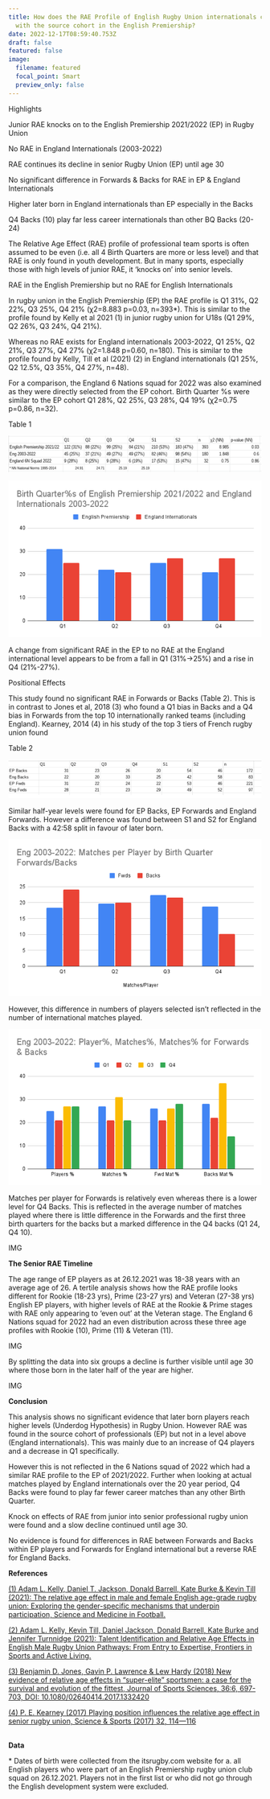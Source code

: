 ```yaml
---
title: How does the RAE Profile of English Rugby Union internationals compare
  with the source cohort in the English Premiership?
date: 2022-12-17T08:59:40.753Z
draft: false
featured: false
image:
  filename: featured
  focal_point: Smart
  preview_only: false
---
```

Highlights

Junior RAE knocks on to the English Premiership 2021/2022 (EP) in Rugby Union

No RAE in England Internationals (2003-2022)



RAE continues its decline in senior Rugby Union (EP) until age 30

No significant difference in Forwards & Backs for RAE in EP & England Internationals

Higher later born in England internationals than EP especially in the Backs 

Q4 Backs (10) play far less career internationals than other BQ Backs (20-24)



The Relative Age Effect (RAE) profile of professional team sports is often assumed to be even (i.e. all 4 Birth Quarters are more or less level) and that RAE is only found in youth development. But in many sports, especially those with high levels of junior RAE, it ‘knocks on’ into senior levels.



RAE in the English Premiership but no RAE for English Internationals



In rugby union in the English Premiership (EP) the RAE profile is Q1 31%, Q2 22%, Q3 25%, Q4 21% (χ2=8.883 p=0.03, n=393*). This is similar to the profile found by Kelly et al 2021 (1) in junior rugby union for U18s (Q1 29%, Q2 26%, Q3 24%, Q4 21%).



Whereas no RAE exists for England internationals 2003-2022, Q1 25%, Q2 21%, Q3 27%, Q4 27% (χ2=1.848 p=0.60, n=180). This is similar to the profile found by Kelly, Till et al (2021) (2) in England internationals (Q1 25%, Q2 12.5%, Q3 35%, Q4 27%, n=48).



For a comparison, the England 6 Nations squad for 2022 was also examined as they were directly selected from the EP cohort. Birth Quarter %s were similar to the EP cohort Q1 28%, Q2 25%, Q3 28%, Q4 19% (χ2=0.75 p=0.86, n=32).



Table 1

![](table-1.png)

![](birth-quarter-s-of-english-premiership-2021_2022-and-england-internationals-2003-2022.png)

A change from significant RAE in the EP to no RAE at the England international level appears to be from a fall in Q1 (31%->25%) and a rise in Q4 (21%-27%).

Positional Effects

This study found no significant RAE in Forwards or Backs (Table 2). This is in contrast to Jones et al, 2018 (3) who found a Q1 bias in Backs and a Q4 bias in Forwards from the top 10 internationally ranked teams (including England). Kearney, 2014 (4) in his study of the top 3 tiers of French rugby union found 

Table 2

![](table-2.png)

Similar half-year levels were found for EP Backs, EP Forwards and England Forwards. However a difference was found between S1 and S2 for England Backs with a 42:58 split in favour of later born.

![](eng-2003-2022_-matches-per-player-by-birth-quarter-forwards_backs.png)

However, this difference in numbers of players selected isn’t reflected in the number of international matches played.

![](eng-2003-2022_-player-matches-matches-for-forwards-backs.png)

Matches per player for Forwards is relatively even whereas there is a lower level for Q4 Backs. This is reflected in the average number of matches played where there is little difference in the Forwards and the first three birth quarters for the backs but a marked difference in the Q4 backs (Q1 24, Q4 10).

I﻿MG



**The Senior RAE Timeline**

The age range of EP players as at 26.12.2021 was 18-38 years with an average age of 26. A tertile analysis shows how the RAE profile looks different for Rookie (18-23 yrs), Prime (23-27 yrs) and Veteran (27-38 yrs) English EP players, with higher levels of RAE at the Rookie & Prime stages with RAE only appearing to ‘even out’ at the Veteran stage. The England 6 Nations squad for 2022 had an even distribution across these three age profiles with Rookie (10), Prime (11) & Veteran (11).

I﻿MG

By splitting the data into six groups a decline is further visible until age 30 where those born in the later half of the year are higher.

I﻿MG



**Conclusion**

This analysis shows no significant evidence that later born players reach higher levels (Underdog Hypothesis) in Rugby Union. However RAE was found in the source cohort of professionals (EP) but not in a level above (England internationals). This was mainly due to an increase of Q4 players and a decrease in Q1 specifically.

However this is not reflected in the 6 Nations squad of 2022 which had a similar RAE profile to the EP of 2021/2022. Further when looking at actual matches played by England internationals over the 20 year period, Q4 Backs were found to play far fewer career matches than any other Birth Quarter. 

Knock on effects of RAE from junior into senior professional rugby union were found and a slow decline continued until age 30.

No evidence is found for differences in RAE between Forwards and Backs within EP players and Forwards for England international but a reverse RAE for England Backs.



**References**

[(1) Adam L. Kelly, Daniel T. Jackson, Donald Barrell, Kate Burke & Kevin Till (2021): The relative age effect in male and female English age-grade rugby union: Exploring the gender-specific mechanisms that underpin participation, Science and Medicine in Football.](https://doi.org/10.1080/24733938.2021.1955145)

[](https://doi.org/10.1080/24733938.2021.1955145)[(2) Adam L. Kelly, Kevin Till, Daniel Jackson, Donald Barrell, Kate Burke and Jennifer Turnnidge (2021): Talent Identification and Relative Age Effects in English Male Rugby Union Pathways: From Entry to Expertise, Frontiers in Sports and Active Living.](https://doi.org/10.3389/fspor.2021.64060)

[](https://doi.org/10.3389/fspor.2021.64060)[(3) Benjamin D. Jones, Gavin P. Lawrence & Lew Hardy (2018) New evidence of relative age effects in “super-elite” sportsmen: a case for the survival and evolution of the fittest, Journal of Sports Sciences, 36:6, 697-703, DOI: 10.1080/02640414.2017.1332420](<https://doi.org/10.1080/02640414.2017.1332420>)

[](<https://doi.org/10.1080/02640414.2017.1332420>)[(4) P. E. Kearney (2017) Playing position influences the relative age effect in senior rugby union, Science & Sports (2017) 32, 114—116](<https://www.sciencedirect.com/science/article/pii/S0765159717300230>)

[](<https://www.sciencedirect.com/science/article/pii/S0765159717300230>)**\
Data**

\* Dates of birth were collected from the itsrugby.com website for a. all English players who were part of an English Premiership rugby union club squad on 26.12.2021. Players not in the first list or who did not go through the English development system were excluded.